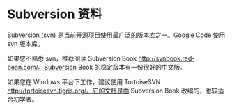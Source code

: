 # Subversion 资料 #

Subversion (svn) 是当前开源项目使用最广泛的版本库之一。Google Code 使用 svn 版本库。

如果您不熟悉 svn，推荐阅读 Subversion Book http://svnbook.red-bean.com/。Subversion Book 的稳定版本有一份很好的中文版。

如果您在 Windows 平台下工作，建议使用 TortoiseSVN http://tortoisesvn.tigris.org/。它的文档是由 Subversion Book 改编的，也较适合初学者。